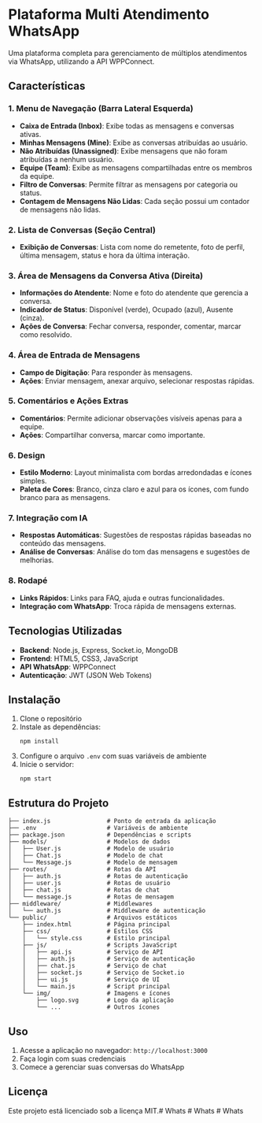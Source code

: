 # Plataforma Multi Atendimento WhatsApp

Uma plataforma completa para gerenciamento de múltiplos atendimentos via WhatsApp, utilizando a API WPPConnect.

## Características

### 1. Menu de Navegação (Barra Lateral Esquerda)
- **Caixa de Entrada (Inbox)**: Exibe todas as mensagens e conversas ativas.
- **Minhas Mensagens (Mine)**: Exibe as conversas atribuídas ao usuário.
- **Não Atribuídas (Unassigned)**: Exibe mensagens que não foram atribuídas a nenhum usuário.
- **Equipe (Team)**: Exibe as mensagens compartilhadas entre os membros da equipe.
- **Filtro de Conversas**: Permite filtrar as mensagens por categoria ou status.
- **Contagem de Mensagens Não Lidas**: Cada seção possui um contador de mensagens não lidas.

### 2. Lista de Conversas (Seção Central)
- **Exibição de Conversas**: Lista com nome do remetente, foto de perfil, última mensagem, status e hora da última interação.

### 3. Área de Mensagens da Conversa Ativa (Direita)
- **Informações do Atendente**: Nome e foto do atendente que gerencia a conversa.
- **Indicador de Status**: Disponível (verde), Ocupado (azul), Ausente (cinza).
- **Ações de Conversa**: Fechar conversa, responder, comentar, marcar como resolvido.

### 4. Área de Entrada de Mensagens
- **Campo de Digitação**: Para responder às mensagens.
- **Ações**: Enviar mensagem, anexar arquivo, selecionar respostas rápidas.

### 5. Comentários e Ações Extras
- **Comentários**: Permite adicionar observações visíveis apenas para a equipe.
- **Ações**: Compartilhar conversa, marcar como importante.

### 6. Design
- **Estilo Moderno**: Layout minimalista com bordas arredondadas e ícones simples.
- **Paleta de Cores**: Branco, cinza claro e azul para os ícones, com fundo branco para as mensagens.

### 7. Integração com IA
- **Respostas Automáticas**: Sugestões de respostas rápidas baseadas no conteúdo das mensagens.
- **Análise de Conversas**: Análise do tom das mensagens e sugestões de melhorias.

### 8. Rodapé
- **Links Rápidos**: Links para FAQ, ajuda e outras funcionalidades.
- **Integração com WhatsApp**: Troca rápida de mensagens externas.

## Tecnologias Utilizadas

- **Backend**: Node.js, Express, Socket.io, MongoDB
- **Frontend**: HTML5, CSS3, JavaScript
- **API WhatsApp**: WPPConnect
- **Autenticação**: JWT (JSON Web Tokens)

## Instalação

1. Clone o repositório
2. Instale as dependências:
   ```
   npm install
   ```
3. Configure o arquivo `.env` com suas variáveis de ambiente
4. Inicie o servidor:
   ```
   npm start
   ```

## Estrutura do Projeto

```
├── index.js                # Ponto de entrada da aplicação
├── .env                    # Variáveis de ambiente
├── package.json            # Dependências e scripts
├── models/                 # Modelos de dados
│   ├── User.js             # Modelo de usuário
│   ├── Chat.js             # Modelo de chat
│   └── Message.js          # Modelo de mensagem
├── routes/                 # Rotas da API
│   ├── auth.js             # Rotas de autenticação
│   ├── user.js             # Rotas de usuário
│   ├── chat.js             # Rotas de chat
│   └── message.js          # Rotas de mensagem
├── middleware/             # Middlewares
│   └── auth.js             # Middleware de autenticação
└── public/                 # Arquivos estáticos
    ├── index.html          # Página principal
    ├── css/                # Estilos CSS
    │   └── style.css       # Estilo principal
    ├── js/                 # Scripts JavaScript
    │   ├── api.js          # Serviço de API
    │   ├── auth.js         # Serviço de autenticação
    │   ├── chat.js         # Serviço de chat
    │   ├── socket.js       # Serviço de Socket.io
    │   ├── ui.js           # Serviço de UI
    │   └── main.js         # Script principal
    └── img/                # Imagens e ícones
        ├── logo.svg        # Logo da aplicação
        └── ...             # Outros ícones
```

## Uso

1. Acesse a aplicação no navegador: `http://localhost:3000`
2. Faça login com suas credenciais
3. Comece a gerenciar suas conversas do WhatsApp

## Licença

Este projeto está licenciado sob a licença MIT.#   W h a t s  
 #   W h a t s  
 #   W h a t s  
 